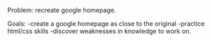 Problem: recreate google homepage.
 
 Goals:
  -create a google homepage as close to the original
  -practice html/css skills
  -discover weaknesses in knowledge to work on. 
